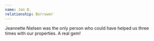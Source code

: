 ```yaml
---
name: Jan D.
relationship: Borrower
---
```

Jeannette Nielsen was the only person who could have helped us three times with our properties. A real gem!